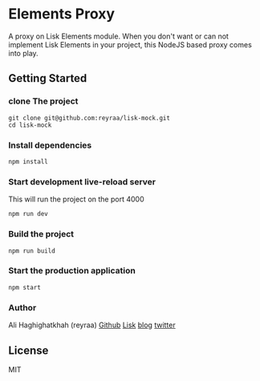 # Elements Proxy

A proxy on Lisk Elements module.
When you don't want or can not implement Lisk Elements in your project, this NodeJS based proxy comes into play.


Getting Started
---------------

### clone The project
```
git clone git@github.com:reyraa/lisk-mock.git
cd lisk-mock
```

### Install dependencies
```
npm install
```

### Start development live-reload server
This will run the project on the port 4000
```
npm run dev
```

### Build the project
```
npm run build
```

### Start the production application
```
npm start
```


### Author
Ali Haghighatkhah (reyraa)
[Github](https://github.com/reyraa)
[Lisk](https://explorer.lisk.io/delegate/16513888821502861245L)
[blog](http://medium.com/@reyraa)
[twitter](https://twitter.com/reyraa_crypto)


License
-------

MIT
